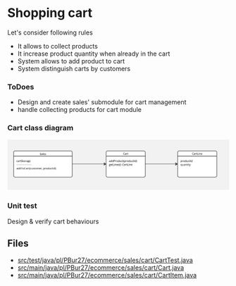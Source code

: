 # Shopping cart
Let's consider following rules
* It allows to collect products
* It increase product quantity when already in the cart
* System allows to add product to cart
* System distinguish carts by customers

### ToDoes
- Design and create sales' submodule for cart management
- handle collecting products for cart module

### Cart class diagram
![Cart Class diagram](assets/09__cart-class-diagram.jpg)

### Unit test
Design & verify cart behaviours 


## Files
* [src/test/java/pl/PBur27/ecommerce/sales/cart/CartTest.java](../src/test/java/pl/PBur27/ecommerce/sales/cart/CartTest.java)
* [src/main/java/pl/PBur27/ecommerce/sales/cart/Cart.java](../src/main/java/pl/PBur27/ecommerce/sales/cart/Cart.java)
* [src/main/java/pl/PBur27/ecommerce/sales/cart/CartItem.java](../src/main/java/pl/PBur27/ecommerce/sales/cart/CartItem.java)
